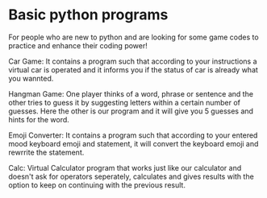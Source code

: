 # Basic python programs
For people who are new to python and are looking for some game codes to practice and enhance their coding power!

Car Game: It contains a program such that according to your instructions a virtual car is operated and it informs you if the status of car is already what you wannted.

Hangman Game: One player thinks of a word, phrase or sentence and the other tries to guess it by suggesting letters within a certain number of guesses. Here the other is our program and it will give you 5 guesses and hints for the word. 

Emoji Converter: It contains a program such that according to your entered mood keyboard emoji and statement, it will convert the keyboard emoji and rewrrite the statement.

Calc: Virtual Calculator program that works just like our calculator and doesn't ask for operators seperately, calculates and gives results with the option to keep on continuing with the previous result. 
